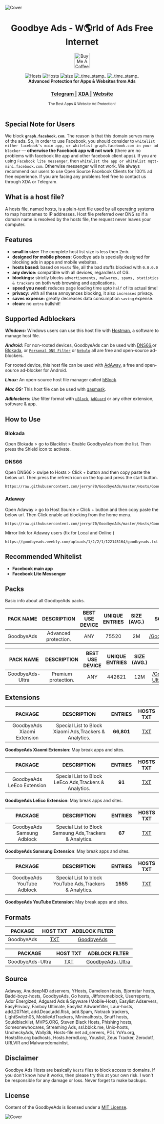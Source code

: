 ![Cover](http://i.imgur.com/k5kuhMB.jpg)

<h1 align="center">Goodbye Ads - W🌎rld of Ads Free Internet</h1> 

<div align="center">
<a href="http://paypal.me/jerryn70" target="_blank"><img src="https://www.buymeacoffee.com/assets/img/custom_images/yellow_img.png" alt="Buy Me A Coffee" height='50' style='border:0px;height:50px;' ></a>
</div>
</br>

<div align="center">
  <!-- Hosts -->
    <img src="https://img.shields.io/badge/GoodbyeAds Host-75520-ff69b4.svg?longCache=true&style=flat-square"
      alt="Hosts" />
      <!-- Hosts -->
    <img src="https://img.shields.io/badge/GoodbyeAds-Ultra Host-442621-purple.svg?longCache=true&style=flat-square"
      alt="Hosts" />  
  <!-- Size -->
    <img src="https://img.shields.io/badge/Size-2mb-blue.svg?longCache=true&style=flat-square"
      alt="size" />
  <!-- Last Updated -->
    <img src="https://img.shields.io/badge/Updated-Feb 06, 2020-orange.svg?longCache=true&style=flat-square"
      alt="_time_stamp_" />
  <!-- Status -->
    <img src="https://img.shields.io/badge/Status-Stable-green.svg?longCache=true&style=flat-square"
      alt="_time_stamp_" />
</div>

<div align="center">
  <strong>Advanced Protection for Apps & Websites from Ads</strong>
</div>


<div align="center">
  <h3>
    <a href="https://t.me/GoodbyeAds">
      Telegram
    </a>
    <span> | </span>
    <a href="https://forum.xda-developers.com/android/software-hacking/goodbye-ads-advanced-protection-ads-ad-t3827269">
      XDA
    </a>
    <span> | </span>
    <a href="https://goodbyeads.weebly.com">
      Website
    </a>
  </h3>
</div>

<div align="center">
  <sub>The Best Apps & Website Ad Protection!</div>
  </br>
 

## Special Note for Users

 We block **`graph.facebook.com`**. The reason is that this domain serves many of the ads.  So, in order to use Facebook, you should consider to `whitelist either facebook's main app, or whitelist graph.facebook.com in your ad blocker` — **otherwise the Facebook app will not work** (there are no problems with facebook lite app and other facebook client apps).  If you are using `Facebook lite messenger`, then `whitelist the app or whitelist mqtt-mini.facebook.com`. Otherwise messenger will not work. We always recommend our users to use Open Source Facebook Clients for 100% ad free experience.  If you are facing any problems feel free to contact us through XDA or Telegram.

## What is a host file?                 
       
 A hosts file, named hosts, is a plain-text file used by all operating systems to map hostnames to IP addresses. Host file preferred over DNS so  if a domain name is resolved by the hosts file, the request never leaves your computer.
 
 
## Features

- __small in size:__ The complete host list size is less then 2mb.
- __designed for mobile phones:__ Goodbye ads is specially designed for blocking ads in apps and mobile websites.
- __hosts based:__ based on `Hosts` file, all the bad stuffs blocked with `0.0.0.0`
- __any device:__ compatible with all devices, regardless of OS.
- __blockings:__ strictly blocks `advertisements, malwares, spams, statistics & trackers` on both web browsing and applications.
- __speed you need:__ reduces page loading time upto `half` of its actual time!
- __privacy:__ with all these annoyances blocking, it also `increases` privacy.
- __saves expense:__ greatly decreases data consumption `saving` expense.
- __clean:__ no `extra` bullshit! 

## Supported Adblockers

***Windows:*** Windows users can use this host file with [Hostman](http://www.abelhadigital.com/hostsman/), a software to manage host file.       
     
***Android:*** For non-rooted devices, GoodbyeAds can be used with [DNS66](https://f-droid.org/en/packages/org.jak_linux.dns66/),or [Blokada](https://f-droid.org/en/packages/org.blokada.alarm/), or  [`Personal DNS Filter`](https://www.zenz-solutions.de/personaldnsfilter/) or [`Nebulo`](https://nebulo.app/source) all are free and open-source ad-blockers.     
     
For rooted device, this host file can be used with [AdAway](https://f-droid.org/en/packages/org.adaway/), a free and open-source ad-blocker for Android.    
     
***Linux:*** An open-source host file manager called [hBlock](https://github.com/hectorm/hBlock).   
       
***Mac OS:*** This host file can be used with [gasmask](https://github.com/2ndalpha/gasmask).    
   
***Adblockers:*** Use filter format with [`uBlock`](https://github.com/gorhill/uBlock), [`AdGuard`](https://adguard.com/en/welcome.html) or any other extension, software & app.

## How to Use

### Blokada
Open Blokada > go to Blacklist > Enable GoodbyeAds from the list. 
Then press the Shield icon to activate.

### DNS66
Open DNS66 > swipe to Hosts > Click + button and then copy paste the below url.
Then press the refresh icon on the top and press the start button.
```
https://raw.githubusercontent.com/jerryn70/GoodbyeAds/master/Hosts/GoodbyeAds.txt
```

### Adaway
Open Adaway > go to Host Source > Click + button and then copy paste the below url.
Then Click enable ad blocking from the home menu.
```
https://raw.githubusercontent.com/jerryn70/GoodbyeAds/master/Hosts/GoodbyeAds.txt
```

Mirror link for Adaway users (fix for Local and Online )
```
https://goodbyeads.weebly.com/uploads/1/2/2/1/122145164/goodbyeads.txt
```

## Recommended Whitelist

- __Facebook main app__
- __Facebook Lite Messenger__

## Packs

Basic info about all GoodbyeAds packs.

| PACK NAME | DESCRIPTION | BEST USE DEVICE | UNIQUE ENTRIES | SIZE (AVG.) | SOURCE | MIRROR |
|:---------:|:-----------:|:---------------:|:--------------:|:-----------:|--------|--------|
GoodbyeAds | Advanced protection. | ANY | 75520 | 2M | [/GoodbyeAds](https://raw.githubusercontent.com/jerryn70/GoodbyeAds/master/Hosts/GoodbyeAds.txt) | [/MIRROR](https://goodbyeads.weebly.com/uploads/1/2/2/1/122145164/goodbyeads.txt) |

| PACK NAME | DESCRIPTION | BEST USE DEVICE | UNIQUE ENTRIES | SIZE (AVG.) | SOURCE | MIRROR |
|:---------:|:-----------:|:---------------:|:--------------:|:-----------:|--------|--------|
GoodbyeAds-Ultra | Premium protection. | ANY | 442621 | 12M | [/GoodbyeAds-Ultra](https://raw.githubusercontent.com/jerryn70/GoodbyeAds/master/Hosts/GoodbyeAds.txt) |  |



## Extensions

| PACKAGE | DESCRIPTION | ENTRIES | HOSTS TXT |
|:-------:|:-----------:|:-------:|:---------:|
GoodbyeAds Xiaomi Extension | Special List to Block Xiaomi Ads,Trackers & Analytics. | **66,801** | [TXT](https://raw.githubusercontent.com/jerryn70/GoodbyeAds/master/Extension/GoodbyeAds-Xiaomi-Extension.txt) |

**GoodbyeAds Xiaomi Extension**: May break apps and sites.

| PACKAGE | DESCRIPTION | ENTRIES | HOSTS TXT |
|:-------:|:-----------:|:-------:|:---------:|
GoodbyeAds LeEco Extension | Special List to Block LeEco Ads,Trackers & Analytics. | **91** | [TXT](https://raw.githubusercontent.com/jerryn70/GoodbyeAds/master/Extension/GoodbyeAds-LeEco-Extension.txt) |

**GoodbyeAds LeEco Extension**: May break apps and sites.

PACKAGE | DESCRIPTION | ENTRIES | HOSTS TXT |
|:-------:|:-----------:|:-------:|:---------:|
GoodbyeAds Samsung Adblock | Special List to Block Samsung Ads,Trackers & Analytics. | **67** | [TXT](https://raw.githubusercontent.com/jerryn70/GoodbyeAds/master/Extension/GoodbyeAds-LeEco-Extension.txt) |

**GoodbyeAds Samsung Extension**: May break apps and sites.

PACKAGE | DESCRIPTION | ENTRIES | HOSTS TXT |
|:-------:|:-----------:|:-------:|:---------:|
GoodbyeAds YouTube Adblock | Special List to block YouTube Ads,Trackers & Analytics. | **1555** | [TXT](https://raw.githubusercontent.com/jerryn70/GoodbyeAds/master/Extension/GoodbyeAds-LeEco-Extension.txt) |

**GoodbyeAds YouTube Extension**: May break apps and sites.

## Formats

| PACKAGE | HOST TXT | ADBLOCK FILTER | 
|:-------:|:-----------:|:-------:|
GoodbyeAds | [TXT](https://raw.githubusercontent.com/jerryn70/GoodbyeAds/master/Hosts/GoodbyeAds.txt) | [GoodbyeAds](https://raw.githubusercontent.com/jerryn70/GoodbyeAds/master/Formats/GoodbyeAds-AdBlock-Filter.txt) |

| PACKAGE | HOST TXT | ADBLOCK FILTER | 
|:-------:|:-----------:|:-------:|
GoodbyeAds-Ultra | [TXT](https://raw.githubusercontent.com/jerryn70/GoodbyeAds/master/Hosts/GoodbyeAds-Ultra.txt) | [GoodbyeAds-Ultra](https://raw.githubusercontent.com/jerryn70/GoodbyeAds/master/Formats/GoodbyeAds-Ultra-AdBlock-Filter.txt) |


## Source

Adaway, AnudeepND adservers, YHosts, Cameleon hosts, Bjornstar hosts, Badd-boyz-hosts, GoodbyeAds, Go hosts, Jiffxtremeblock, Userreports, Ador Energized, Adguard Ads & Spyware (Mobile-Host), Easylist Adservers, EasyPrivacy, Fanboy Ultimate, Easylist Adwarefilter, Laur-hosts, add.207Net, add.Dead,add.Risk, add.Spam, Notrack trackers, LightSwitch05, MobileAdTrackers, Minimalhosts, Snuff hosts, Squidblacklist, MVPS.ORG, Steven Black Hosts, Phishing hosts, Someonewhocares, Streaming Ads, ssl.bblck.me, Unix-hosts, UncheckyAds, Wally3k, Hosts-file.net ad_servers, PGL YoYo.org, Hostsfile.org badhosts, Hosts.herndl.org, Youslist, Zeus Tracker, Zerodot1, URLVIR and Malwaredomainlist.

## Disclaimer

Goodbye Ads Hosts are basically `hosts` files to block access to domains. If you don't know how it works, then please try this at your own risk. I won't be responsible for any damage or loss. Never forget to make backups.

## License

Content of the GoodbyeAds is licensed under a [MIT License](https://github.com/jerryn70/GoodbyeAds/blob/master/LICENSE).

![Cover](http://i.imgur.com/o2ikHsU.jpg)
